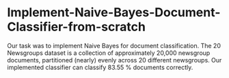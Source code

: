 # Implement-Naive-Bayes-Document-Classifier-from-scratch
Our task was to implement Naive Bayes for document classification. The 20 Newsgroups dataset is a collection of approximately 20,000 newsgroup documents, partitioned (nearly) evenly across 20 different newsgroups.   Our implemented classifier can classify 83.55 % documents correctly.
